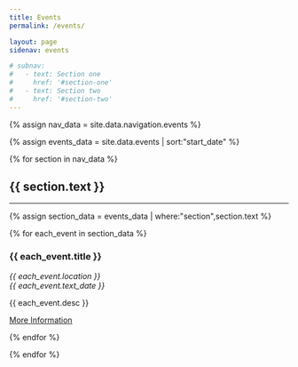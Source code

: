 ```yaml
---
title: Events
permalink: /events/

layout: page
sidenav: events

# subnav:
#   - text: Section one
#     href: '#section-one'
#   - text: Section two
#     href: '#section-two'
---
```

<!-- Section names and addresses from navigation bar -->
{% assign nav_data = site.data.navigation.events %}

<!-- events Sorted by First to occur-->
{% assign events_data = site.data.events | sort:"start_date" %}

<!-- Iterate through all of the navigation sections.-->
{% for section in nav_data %}

<a name="{{ section.text | slugify }}"></a>
<h2>{{ section.text }}</h2>
<hr>

<!-- In each section, get only the events assigned to it -->
{% assign section_data = events_data | where:"section",section.text %}

<!-- Display the information for all of the events assigned to that section -->
{% for each_event in section_data %}
<div>
 <h3>{{ each_event.title }}</h3>
 <p><i>{{ each_event.location }}<br>{{ each_event.text_date }}</i></p>
 <p>{{ each_event.desc }}</p>
 <a href="{{ each_event.event_url }}">More Information</a>
 </div>

<!-- Close events Article Iteration -->
{% endfor %}

<!-- Close Section Iteration -->
{% endfor %}


